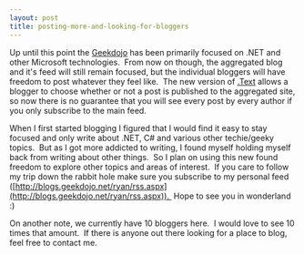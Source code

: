```yaml
---
layout: post
title: posting-more-and-looking-for-bloggers
---
```

Up until this point the [Geekdojo](http://blogs.geekdojo.net/ryan) has
been primarily focused on .NET and other Microsoft technologies.  From
now on though, the aggregated blog and it's feed will still remain
focused, but the individual bloggers will have freedom to post whatever
they feel like.  The new version of
[.Text](http://www.scottwater.com/dottext) allows a blogger to choose
whether or not a post is published to the aggregated site, so now there
is no guarantee that you will see every post by every author if you only
subscribe to the main feed.

When I first started blogging I figured that I would find it easy to
stay focused and only write about .NET, C\# and various other
techie/geeky topics.  But as I got more addicted to writing, I found
myself holding myself back from writing about other things.  So I plan
on using this new found freedom to explore other topics and areas of
interest.  If you care to follow my trip down the rabbit hole make sure
you subscribe to my personal feed
([http://blogs.geekdojo.net/ryan/rss.aspx](http://blogs.geekdojo.net/ryan/rss.aspx)). 
Hope to see you in wonderland :)

On another note, we currently have 10 bloggers here.  I would love to
see 10 times that amount.  If there is anyone out there looking for a
place to blog, feel free to contact me.
